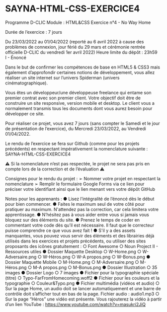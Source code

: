 # SAYNA-HTML-CSS-EXERCICE4

Programme D-CLIC
Module : HTML&CSS
Exercice n°4 - No Way Home


Durée de l’exercice :  7 jours

Du 23/03/2022 au 01/04/2022 (reporté au 6 avril 2022 à cause des problèmes de connexion, jour férié du 29 mars et cérémonie rentrée officielle D-CLIC du vendredi 1er avril 2022)
Heure limite du dépôt : 23h59 
I - Énoncé

Dans le but de confirmer les compétences de base en HTML5 & CSS3 mais également d’approfondir certaines notions de développement, vous allez réaliser un site internet sur l’univers Spiderman (univers cinématographique).

Vous êtes un développeur/une développeuse freelance qui entame son premier contrat avec son premier client. Votre objectif doit être de construire un site responsive, version mobile et desktop. Le client vous a normalement transmis tous les documents dont vous aurez besoin pour développer ce site.

Pour réaliser ce projet, vous avez 7 jours (sans compter le Samedi et le jour de présentation de l’exercice), du Mercredi 23/03/2022, au Vendredi 01/04/2022.

Le rendu de l’exercice se fera sur Github (comme pour les projets précédents) en respectant impérativement la nomenclature suivante : 
SAYNA-HTML-CSS-EXERCICE4

⚠ Si la nomenclature n’est pas respectée, le projet ne sera pas pris en compte lors de la correction et de l’évaluation ⚠

Consignes pour le rendu du projet : 
➢	Nommer votre projet en respectant la nomenclature
➢	Remplir le formulaire Google Forms via ce lien pour préciser votre identifiant ainsi que le lien menant vers votre dépôt GitHub

Notes pour les apprenants : 
●	Lisez l’intégralité de l’énoncé dès le début pour bien commencer.
●	Faites le maximum seul de votre côté pour pratiquer au maximum.  N'attendez pas la correction, car cela limitera votre apprentissage.
●	N’hésitez pas à vous aider entre vous si jamais vous bloquez sur des éléments du site.
●	Prenez le temps de coder en commentant votre code dès qu’il est nécessaire.
Il faut que le correcteur puisse comprendre ce que vous avez fait !
●	S'il y a des assets manquantes, vous pouvez vous servir des éléments et des librairies déjà utilisés dans les exercices et projets précédents, ou utiliser des sites proposants des icônes gratuitement :
    ○	Font Awesome
    ○	Noun Project
II - Ressources utiles
●	Dossier Maquette Desktop
    ○	W-Home.png
    ○	W-Adversaire.png
    ○	W-Héros.png
    ○	W-A propos.png
    ○	W-Bonus.png
●	Dossier Maquette Mobile
    ○	M-Home.png
    ○	M-Adversaire.png
    ○	M-Héros.png
    ○	M-A propos.png
    ○	M-Bonus.png
●	Dossier Illustration
    ○	35 images
●	Dossier Logo
    ○	7 images
●	Fichier pour la typographie spéciale (titre)
    ○	Typo-FarFromHomecoming.woff2
●	Fichier pour les couleurs et la typographie
    ○	Couleur&Typo.png
●	Fichier multimédia (vidéos et audio)
    ○	Sur la page Home, un audio doit se lancer automatiquement et une barre de contrôle doit s’afficher tout en bas de la page.
    Fichier audio : audio1.mp3
○	Sur la page “Héros” une vidéo est présente. Vous rajouterez la vidéo à partir d’un lien YouTube : https://www.youtube.com/watch?v=masukri2JiQ 


